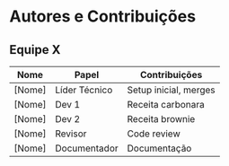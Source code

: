 # Autores e Contribuições

## Equipe X

| Nome | Papel | Contribuições |
|------|-------|---------------|
| [Nome] | Líder Técnico | Setup inicial, merges |
| [Nome] | Dev 1 | Receita carbonara |
| [Nome] | Dev 2 | Receita brownie |
| [Nome] | Revisor | Code review |
| [Nome] | Documentador | Documentação |
